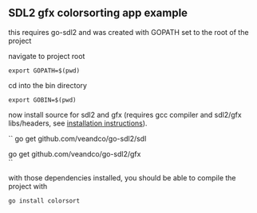 ## SDL2 gfx colorsorting app example

this requires go-sdl2 and was created with GOPATH set to the root of the project

navigate to project root

``
export GOPATH=$(pwd)
``

cd into the bin directory

``
export GOBIN=$(pwd)
``

now install source for sdl2 and gfx (requires gcc compiler and sdl2/gfx libs/headers, see [installation 
instructions](https://github.com/veandco/go-sdl2)).


``
go get github.com/veandco/go-sdl2/sdl  

go get github.com/veandco/go-sdl2/gfx  
``

with those dependencies installed, you should be able to compile the project with

``
go install colorsort
``
